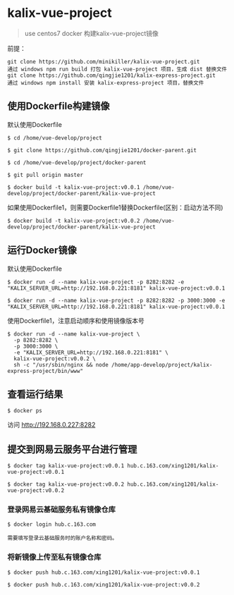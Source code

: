 # kalix-vue-project

> use centos7 docker 构建kalix-vue-project镜像

前提：

```
git clone https://github.com/minikiller/kalix-vue-project.git
通过 windows npm run build 打包 kalix-vue-project 项目，生成 dist 替换文件
git clone https://github.com/qingjie1201/kalix-express-project.git
通过 windows npm install 安装 kalix-express-project 项目，替换文件
```

## 使用Dockerfile构建镜像

默认使用Dockerfile
```
$ cd /home/vue-develop/project

$ git clone https://github.com/qingjie1201/docker-parent.git

$ cd /home/vue-develop/project/docker-parent

$ git pull origin master

$ docker build -t kalix-vue-project:v0.0.1 /home/vue-develop/project/docker-parent/kalix-vue-project
```

如果使用Dockerfile1，则需要Dockerfile1替换Dockerfile(区别：启动方法不同)
```
$ docker build -t kalix-vue-project:v0.0.2 /home/vue-develop/project/docker-parent/kalix-vue-project
```

## 运行Docker镜像

默认使用Dockerfile
```
$ docker run -d --name kalix-vue-project -p 8282:8282 -e "KALIX_SERVER_URL=http://192.168.0.221:8181" kalix-vue-project:v0.0.1

$ docker run -d --name kalix-vue-project -p 8282:8282 -p 3000:3000 -e "KALIX_SERVER_URL=http://192.168.0.221:8181" kalix-vue-project:v0.0.1
```

使用Dockerfile1，注意启动顺序和使用镜像版本号
```
$ docker run -d --name kalix-vue-project \
  -p 8282:8282 \
  -p 3000:3000 \
  -e "KALIX_SERVER_URL=http://192.168.0.221:8181" \
  kalix-vue-project:v0.0.2 \
  sh -c "/usr/sbin/nginx && node /home/app-develop/project/kalix-express-project/bin/www"
```

## 查看运行结果

```
$ docker ps
```

访问 http://192.168.0.227:8282


## 提交到网易云服务平台进行管理

```
$ docker tag kalix-vue-project:v0.0.1 hub.c.163.com/xing1201/kalix-vue-project:v0.0.1

$ docker tag kalix-vue-project:v0.0.2 hub.c.163.com/xing1201/kalix-vue-project:v0.0.2
```

### 登录网易云基础服务私有镜像仓库

```
$ docker login hub.c.163.com

需要填写登录云基础服务时的账户名称和密码。
```

### 将新镜像上传至私有镜像仓库

```
$ docker push hub.c.163.com/xing1201/kalix-vue-project:v0.0.1

$ docker push hub.c.163.com/xing1201/kalix-vue-project:v0.0.2
```
